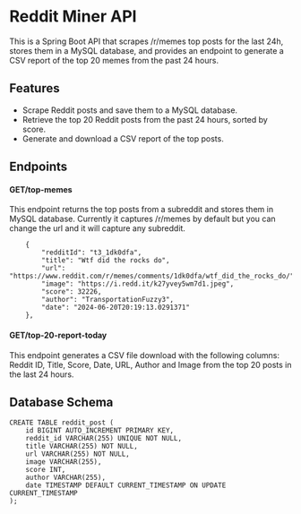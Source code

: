 # Reddit Miner API
This is a Spring Boot API that scrapes /r/memes top posts for the last 24h, stores them in a MySQL database, and provides an endpoint to generate a CSV report of the top 20 memes from the past 24 hours.

## Features
* Scrape Reddit posts and save them to a MySQL database.
* Retrieve the top 20 Reddit posts from the past 24 hours, sorted by score.
* Generate and download a CSV report of the top posts.


## Endpoints

#### GET/top-memes

This endpoint returns the top posts from a subreddit and stores them in MySQL database. Currently it captures /r/memes by default but you can change the url and it will capture any subreddit. 

```
    {
        "redditId": "t3_1dk0dfa",
        "title": "Wtf did the rocks do",
        "url": "https://www.reddit.com/r/memes/comments/1dk0dfa/wtf_did_the_rocks_do/",
        "image": "https://i.redd.it/k27yvey5wm7d1.jpeg",
        "score": 32226,
        "author": "TransportationFuzzy3",
        "date": "2024-06-20T20:19:13.0291371"
    },
```

#### GET/top-20-report-today

This endpoint generates a CSV file download with the following columns: Reddit ID, Title, Score, Date, URL, Author and Image from the top 20 posts in the last 24 hours.


## Database Schema

```
CREATE TABLE reddit_post (
    id BIGINT AUTO_INCREMENT PRIMARY KEY,
    reddit_id VARCHAR(255) UNIQUE NOT NULL,
    title VARCHAR(255) NOT NULL,
    url VARCHAR(255) NOT NULL,
    image VARCHAR(255),
    score INT,
    author VARCHAR(255),
    date TIMESTAMP DEFAULT CURRENT_TIMESTAMP ON UPDATE CURRENT_TIMESTAMP
);
```
